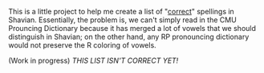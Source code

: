 This is a little project to help me create a list of "[correct](https://www.shavian.info/spelling/)"
spellings in Shavian. Essentially, the problem is, we can't simply read in the CMU Prouncing Dictionary
because it has merged a lot of vowels that we should distinguish in Shavian; on the other hand, any
RP pronouncing dictionary would not preserve the R coloring of vowels.

(Work in progress)
*THIS LIST ISN'T CORRECT YET!*

